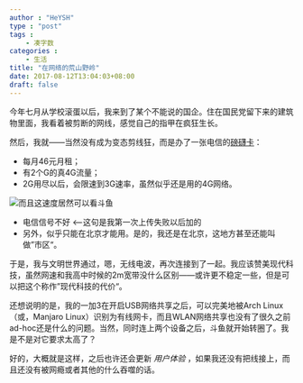 ```yaml
---
author : "HeYSH"
type : "post"
tags :
    - 凑字数
categories :
    - 生活
title: "在网络的荒山野岭"
date: 2017-08-12T13:04:03+08:00
draft: false
---
```


今年七月从学校滚蛋以后，我来到了某个不能说的国企。住在国民党留下来的建筑物里面，我看着被剪断的网线，感觉自己的指甲在疯狂生长。

然后，我就——当然没有成为变态剪线狂，而是办了一张电信的[磅礴卡](http://item.jd.com/3509059.html#none)：

- 每月46元月租；
- 有2个G的真4G流量；
- 2G用尽以后，会限速到3G速率，虽然似乎还是用的4G网络。

![而且这速度居然可以看斗鱼](/speed.png)

- 电信信号不好  <--这句是我第一次上传失败以后加的
- 另外，似乎只能在北京才能用。是的，我还是在北京，这地方甚至还能叫做”市区“。

于是，我与文明世界通过，嗯，无线电波，再次连接到了一起。我应该赞美现代科技，虽然网速和我高中时候的2m宽带没什么区别——或许更不稳定一些，但是可以把这个称作”现代科技的代价“。

还想说明的是，我的一加3在开启USB网络共享之后，可以完美地被Arch Linux（或，Manjaro Linux）识别为有线网卡，而且WLAN网络共享也没有了很久之前ad-hoc还是什么的问题。当然，同时连上两个设备之后，斗鱼就开始转圈了。我是不是对它要求太高了？

好的，大概就是这样，之后也许还会更新 *用户体验* ，如果我还没有把线接上，而且还没有被网瘾或者其他的什么吞噬的话。
